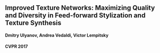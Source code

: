 ## Improved Texture Networks: Maximizing Quality and Diversity in Feed-forward Stylization and Texture Synthesis

#### Dmitry Ulyanov, Andrea Vedaldi, Victor Lempitsky

#### CVPR 2017